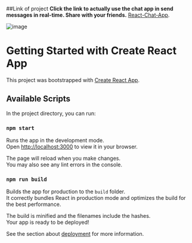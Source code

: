 ##Link of project
**Click the link to actually use the chat app in send messages in real-time. Share with your friends.**
[React-Chat-App](https://react-chat-app-3c139.web.app/).

![image](https://github.com/so-bit/react-chat-app/assets/65305015/8210a550-ffb4-4fc7-a358-0bde745e6d8c)


# Getting Started with Create React App

This project was bootstrapped with [Create React App](https://github.com/facebook/create-react-app).

## Available Scripts

In the project directory, you can run:

### `npm start`

Runs the app in the development mode.\
Open [http://localhost:3000](http://localhost:3000) to view it in your browser.

The page will reload when you make changes.\
You may also see any lint errors in the console.

### `npm run build`

Builds the app for production to the `build` folder.\
It correctly bundles React in production mode and optimizes the build for the best performance.

The build is minified and the filenames include the hashes.\
Your app is ready to be deployed!

See the section about [deployment](https://facebook.github.io/create-react-app/docs/deployment) for more information.


